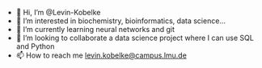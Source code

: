 - 👋 Hi, I’m @Levin-Kobelke
- 👀 I’m interested in biochemistry, bioinformatics, data science...
- 🌱 I’m currently learning neural networks and git
- 💞️ I’m looking to collaborate a data science project where I can use SQL and Python
- 📫 How to reach me levin.kobelke@campus.lmu.de

<!---
Levin-Kobelke/Levin-Kobelke is a ✨ special ✨ repository because its `README.md` (this file) appears on your GitHub profile.
You can click the Preview link to take a look at your changes.
--->

